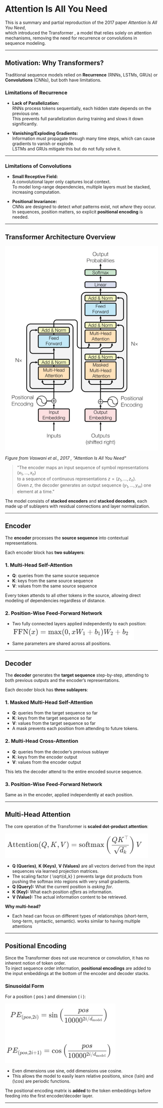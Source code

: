 # Attention Is All You Need

This is a summary and partial reproduction of the 2017 paper *Attention Is All You Need*,  
which introduced the Transformer , a model that relies solely on attention mechanisms, removing the need for recurrence or convolutions in sequence modeling.

---

## Motivation: Why Transformers?

Traditional sequence models relied on **Recurrence** (RNNs, LSTMs, GRUs) or **Convolutions** (CNNs), but both have limitations.

### Limitations of Recurrence

- **Lack of Parallelization:**  
  RNNs process tokens sequentially, each hidden state depends on the previous one.  
  This prevents full parallelization during training and slows it down significantly.

- **Vanishing/Exploding Gradients:**  
  Information must propagate through many time steps, which can cause gradients to vanish or explode.  
  LSTMs and GRUs mitigate this but do not fully solve it.

---

### Limitations of Convolutions

- **Small Receptive Field:**  
  A convolutional layer only captures local context.  
  To model long-range dependencies, multiple layers must be stacked, increasing computation.

- **Positional Invariance:**  
  CNNs are designed to detect *what* patterns exist, not *where* they occur.  
  In sequences, position matters, so explicit **positional encoding** is needed.

---

## Transformer Architecture Overview

![Directly taken from the paper](model_architecture.png)

*Figure from Vaswani et al., 2017 , "Attention Is All You Need"*

> "The encoder maps an input sequence of symbol representations $(x_1, ..., x_n)$  
> to a sequence of continuous representations $z = (z_1, ..., z_n)$.  
> Given $z$, the decoder generates an output sequence $(y_1, ..., y_m)$ one element at a time."

The model consists of **stacked encoders** and **stacked decoders**, each made up of sublayers with residual connections and layer normalization.

---

## Encoder

The **encoder** processes the **source sequence** into contextual representations.

Each encoder block has **two sublayers**:

### 1. Multi-Head Self-Attention

- **Q**: queries from the same source sequence  
- **K**: keys from the same source sequence  
- **V**: values from the same source sequence  

Every token attends to all other tokens in the source, allowing direct modeling of dependencies regardless of distance.

### 2. Position-Wise Feed-Forward Network

- Two fully connected layers applied independently to each position:
![alt text](image-1.png)
- Same parameters are shared across all positions.

---

## Decoder

The **decoder** generates the **target sequence** step-by-step, attending to both previous outputs and the encoder’s representations.

Each decoder block has **three sublayers**:

### 1. Masked Multi-Head Self-Attention

- **Q**: queries from the target sequence so far  
- **K**: keys from the target sequence so far  
- **V**: values from the target sequence so far  
- A mask prevents each position from attending to future tokens.

### 2. Multi-Head Cross-Attention

- **Q**: queries from the decoder’s previous sublayer  
- **K**: keys from the encoder output  
- **V**: values from the encoder output  

This lets the decoder attend to the entire encoded source sequence.

### 3. Position-Wise Feed-Forward Network

Same as in the encoder, applied independently at each position.

---

## Multi-Head Attention

The core operation of the Transformer is **scaled dot-product attention**:

![alt text](image.png)

- **Q (Queries)**, **K (Keys)**, **V (Values)** are all vectors derived from the input sequences via learned projection matrices.
- The scaling factor \( \sqrt{d_k} \) prevents large dot products from pushing the softmax into regions with very small gradients.
- **Q (Query):** What the current position is *asking for*.  
- **K (Key):** What each position *offers* as information.  
- **V (Value):** The actual information content to be retrieved.  

**Why multi-head?**  

- Each head can focus on different types of relationships (short-term, long-term, syntactic, semantic). works similar to having multiple attentions

---

## Positional Encoding

Since the Transformer does not use recurrence or convolution, it has no inherent notion of token order.  
To inject sequence order information, **positional encodings** are added to the input embeddings at the bottom of the encoder and decoder stacks.

### Sinusoidal Form

For a position \( pos \) and dimension \( i \):

![alt text](image-2.png)

- Even dimensions use sine, odd dimensions use cosine.
- This allows the model to easily learn relative positions, since \(\sin\) and \(\cos\) are periodic functions.

The positional encoding matrix is **added** to the token embeddings before feeding into the first encoder/decoder layer.

---
